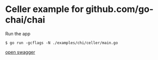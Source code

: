 # Celler example for github.com/go-chai/chai

Run the app

```console
$ go run -gcflags -N ./examples/chi/celler/main.go
```

[open swagger](http://localhost:8080/swagger/index.html)
